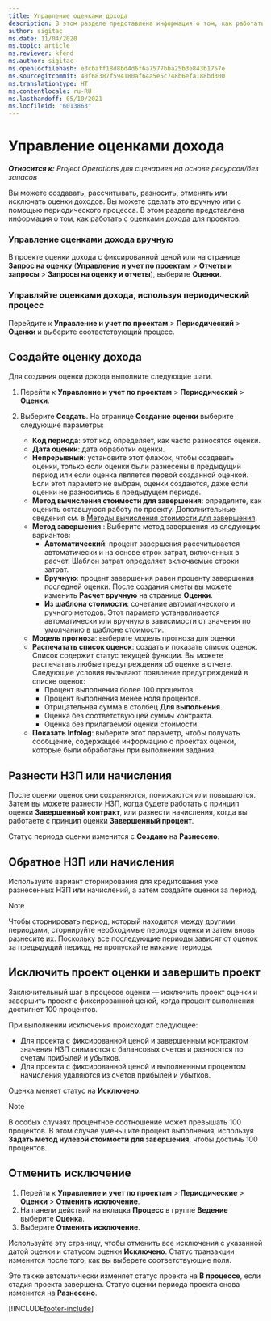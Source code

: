 ```yaml
---
title: Управление оценками дохода
description: В этом разделе представлена информация о том, как работать с оценками дохода для проектов.
author: sigitac
ms.date: 11/04/2020
ms.topic: article
ms.reviewer: kfend
ms.author: sigitac
ms.openlocfilehash: e3cbaff18d8bd4d6f6a7577bba25b3e843b1757e
ms.sourcegitcommit: 40f68387f594180af64a5e5c748b6efa188bd300
ms.translationtype: HT
ms.contentlocale: ru-RU
ms.lasthandoff: 05/10/2021
ms.locfileid: "6013863"
---
```

# <a name="manage-revenue-estimates"></a>Управление оценками дохода

_**Относится к:** Project Operations для сценариев на основе ресурсов/без запасов_

Вы можете создавать, рассчитывать, разносить, отменять или исключать оценки доходов. Вы можете сделать это вручную или с помощью периодического процесса. В этом разделе представлена информация о том, как работать с оценками дохода для проектов.

### <a name="manage-revenue-estimates-manually"></a>Управление оценками дохода вручную

В проекте оценки дохода с фиксированной ценой или на странице **Запрос на оценку** (**Управление и учет по проектам** > **Отчеты и запросы** > **Запросы на оценку и отчеты**), выберите **Оценки**.

### <a name="manage-revenue-estimates-using-a-periodic-process"></a>Управляйте оценками дохода, используя периодический процесс

Перейдите к **Управление и учет по проектам** > **Периодический** > **Оценки** и выберите соответствующий процесс.

## <a name="create-a-revenue-estimate"></a>Создайте оценку дохода

Для создания оценки дохода выполните следующие шаги. 

1. Перейти к **Управление и учет по проектам** > **Периодический** > **Оценки**.
2. Выберите **Создать**. На странице **Создание оценки** выберите следующие параметры:

   - **Код периода**: этот код определяет, как часто разносятся оценки.
   - **Дата оценки**: дата обработки оценки.
   - **Непрерывный**: установите этот флажок, чтобы создавать оценки, только если оценки были разнесены в предыдущий период или если оценка является первой созданной оценкой. Если этот параметр не выбран, оценки создаются, даже если оценки не разносились в предыдущем периоде.
   - **Метод вычисления стоимости для завершения**: определите, как оценить оставшуюся работу по проекту. Дополнительные сведения см. в [Методы вычисления стоимости для завершения](cost-complete-methods.md).
   - **Метод завершения** : Выберите метод завершения из следующих вариантов:
     - **Автоматический**: процент завершения рассчитывается автоматически и на основе строк затрат, включенных в расчет. Шаблон затрат определяет включаемые строки затрат.
     - **Вручную**: процент завершения равен проценту завершения последней оценки. После создания сметы вы можете изменить **Расчет вручную** на странице **Оценки**.
     - **Из шаблона стоимости**: сочетание автоматического и ручного методов. Этот параметр устанавливается автоматически или вручную в зависимости от значения по умолчанию в шаблоне стоимости.
   - **Модель прогноза**: выберите модель прогноза для оценки.
   - **Распечатать список оценок**: создать и показать список оценок. Список содержит статус текущей функции. Вы можете распечатать любые предупреждения об оценке в отчете. Следующие условия вызывают появление предупреждений в списке оценок:
     - Процент выполнения более 100 процентов.
     - Процент выполнения менее ноля процентов.
     - Отрицательная сумма в столбец **Для выполнения**.
     - Оценка без соответствующей суммы контракта.
     - Оценка без прилагаемой оценки стоимости.
   - **Показать Infolog**: выберите этот параметр, чтобы получать сообщение, содержащее информацию о проектах оценки, которые были обработаны при выполнении задания.


## <a name="post-wip-or-accruals"></a>Разнести НЗП или начисления

После оценки оценок они сохраняются, понижаются или повышаются. Затем вы можете разнести НЗП, когда будете работать с принцип оценки **Завершенный контракт**, или разнести начисления, когда вы работаете с принцип оценки **Завершенный процент**.
  
Статус периода оценки изменится с **Создано** на **Разнесено**.

## <a name="reverse-wip-or-accruals"></a>Обратное НЗП или начисления

Используйте вариант сторнирования для кредитования уже разнесенных НЗП или начислений, а затем создайте оценки за период.

> [!NOTE]
> Чтобы сторнировать период, который находится между другими периодами, сторнируйте необходимые периоды оценки и затем вновь разнесите их. Поскольку все последующие периоды зависят от оценок за предыдущий период, не пропускайте никакие периоды.

## <a name="eliminate-the-estimate-project-and-finish-the-project"></a>Исключить проект оценки и завершить проект

Заключительный шаг в процессе оценки — исключить проект оценки и завершить проект с фиксированной ценой, когда процент выполнения достигнет 100 процентов.

При выполнении исключения происходит следующее:

- Для проекта с фиксированной ценой и завершенным контрактом значения НЗП снимаются с балансовых счетов и разносятся по счетам прибылей и убытков.
- Для проекта с фиксированной ценой и выполненным процентом начисления удаляются из счетов прибылей и убытков.

Оценка меняет статус на **Исключено**.

> [!NOTE]
> В особых случаях процентное соотношение может превышать 100 процентов. В этом случае уменьшите процент выполнения, используя **Задать метод нулевой стоимости для завершения**, чтобы достичь 100 процентов.

## <a name="reverse-elimination"></a>Отменить исключение

1. Перейти к **Управление и учет по проектам** > **Периодические** > **Оценки** > **Отменить исключение**. 
2. На панели действий на вкладка **Процесс** в группе **Ведение** выберите **Оценка**. 
3. Выберите **Отменить исключение**.

Используйте эту страницу, чтобы отменить все исключения с указанной датой оценки и статусом оценки **Исключено**. Статус транзакции изменится после того, как вы выберете соответствующие поля.

Это также автоматически изменяет статус проекта на **В процессе**, если стадия проекта завершена. Статус оценки периода проекта снова изменится на **Разнесено**.


[!INCLUDE[footer-include](../includes/footer-banner.md)]